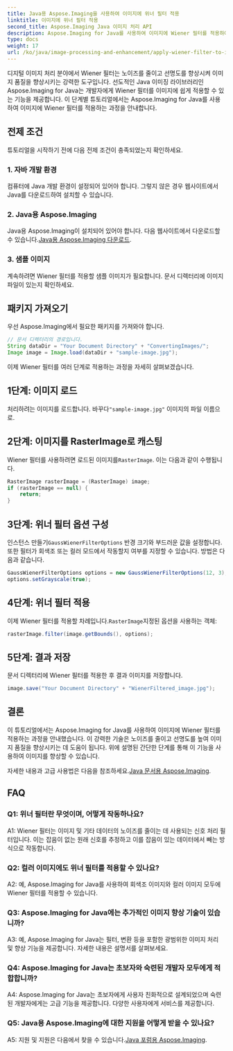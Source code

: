 ```yaml
---
title: Java용 Aspose.Imaging을 사용하여 이미지에 위너 필터 적용
linktitle: 이미지에 위너 필터 적용
second_title: Aspose.Imaging Java 이미지 처리 API
description: Aspose.Imaging for Java를 사용하여 이미지에 Wiener 필터를 적용하여 이미지 품질을 향상하고 노이즈를 쉽게 줄이는 방법을 알아보세요.
type: docs
weight: 17
url: /ko/java/image-processing-and-enhancement/apply-wiener-filter-to-images/
---
```


디지털 이미지 처리 분야에서 Wiener 필터는 노이즈를 줄이고 선명도를 향상시켜 이미지 품질을 향상시키는 강력한 도구입니다. 선도적인 Java 이미징 라이브러리인 Aspose.Imaging for Java는 개발자에게 Wiener 필터를 이미지에 쉽게 적용할 수 있는 기능을 제공합니다. 이 단계별 튜토리얼에서는 Aspose.Imaging for Java를 사용하여 이미지에 Wiener 필터를 적용하는 과정을 안내합니다.

## 전제 조건

튜토리얼을 시작하기 전에 다음 전제 조건이 충족되었는지 확인하세요.

### 1. 자바 개발 환경

컴퓨터에 Java 개발 환경이 설정되어 있어야 합니다. 그렇지 않은 경우 웹사이트에서 Java를 다운로드하여 설치할 수 있습니다.

### 2. Java용 Aspose.Imaging

Java용 Aspose.Imaging이 설치되어 있어야 합니다. 다음 웹사이트에서 다운로드할 수 있습니다.[Java용 Aspose.Imaging 다운로드](https://releases.aspose.com/imaging/java/).

### 3. 샘플 이미지

계속하려면 Wiener 필터를 적용할 샘플 이미지가 필요합니다. 문서 디렉터리에 이미지 파일이 있는지 확인하세요.

## 패키지 가져오기

우선 Aspose.Imaging에서 필요한 패키지를 가져와야 합니다.

```java
// 문서 디렉터리의 경로입니다.
String dataDir = "Your Document Directory" + "ConvertingImages/";
Image image = Image.load(dataDir + "sample-image.jpg");
```

이제 Wiener 필터를 여러 단계로 적용하는 과정을 자세히 살펴보겠습니다.

## 1단계: 이미지 로드

 처리하려는 이미지를 로드합니다. 바꾸다`"sample-image.jpg"` 이미지의 파일 이름으로.

## 2단계: 이미지를 RasterImage로 캐스팅

 Wiener 필터를 사용하려면 로드된 이미지를`RasterImage`. 이는 다음과 같이 수행됩니다.

```java
RasterImage rasterImage = (RasterImage) image;
if (rasterImage == null) {
    return;
}
```

## 3단계: 위너 필터 옵션 구성

 인스턴스 만들기`GaussWienerFilterOptions` 반경 크기와 부드러운 값을 설정합니다. 또한 필터가 회색조 또는 컬러 모드에서 작동할지 여부를 지정할 수 있습니다. 방법은 다음과 같습니다.

```java
GaussWienerFilterOptions options = new GaussWienerFilterOptions(12, 3);
options.setGrayscale(true);
```

## 4단계: 위너 필터 적용

 이제 Wiener 필터를 적용할 차례입니다.`RasterImage`지정된 옵션을 사용하는 객체:

```java
rasterImage.filter(image.getBounds(), options);
```

## 5단계: 결과 저장

문서 디렉터리에 Wiener 필터를 적용한 후 결과 이미지를 저장합니다.

```java
image.save("Your Document Directory" + "WienerFiltered_image.jpg");
```

## 결론

이 튜토리얼에서는 Aspose.Imaging for Java를 사용하여 이미지에 Wiener 필터를 적용하는 과정을 안내했습니다. 이 강력한 기술은 노이즈를 줄이고 선명도를 높여 이미지 품질을 향상시키는 데 도움이 됩니다. 위에 설명된 간단한 단계를 통해 이 기능을 사용하여 이미지를 향상할 수 있습니다.

 자세한 내용과 고급 사용법은 다음을 참조하세요.[Java 문서용 Aspose.Imaging](https://reference.aspose.com/imaging/java/).

## FAQ

### Q1: 위너 필터란 무엇이며, 어떻게 작동하나요?

A1: Wiener 필터는 이미지 및 기타 데이터의 노이즈를 줄이는 데 사용되는 신호 처리 필터입니다. 이는 잡음이 없는 원래 신호를 추정하고 이를 잡음이 있는 데이터에서 빼는 방식으로 작동합니다.

### Q2: 컬러 이미지에도 위너 필터를 적용할 수 있나요?

A2: 예, Aspose.Imaging for Java를 사용하여 회색조 이미지와 컬러 이미지 모두에 Wiener 필터를 적용할 수 있습니다.

### Q3: Aspose.Imaging for Java에는 추가적인 이미지 향상 기술이 있습니까?

A3: 예, Aspose.Imaging for Java는 필터, 변환 등을 포함한 광범위한 이미지 처리 및 향상 기능을 제공합니다. 자세한 내용은 설명서를 살펴보세요.

### Q4: Aspose.Imaging for Java는 초보자와 숙련된 개발자 모두에게 적합합니까?

A4: Aspose.Imaging for Java는 초보자에게 사용자 친화적으로 설계되었으며 숙련된 개발자에게는 고급 기능을 제공합니다. 다양한 사용자에게 서비스를 제공합니다.

### Q5: Java용 Aspose.Imaging에 대한 지원을 어떻게 받을 수 있나요?

 A5: 지원 및 지원은 다음에서 찾을 수 있습니다.[Java 포럼용 Aspose.Imaging](https://forum.aspose.com/).